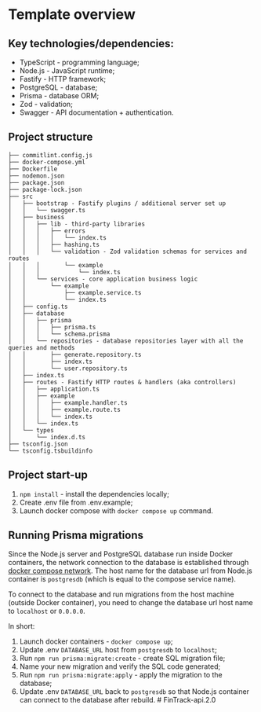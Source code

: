 # Template overview

## Key technologies/dependencies:
- TypeScript - programming language;
- Node.js - JavaScript runtime;
- Fastify - HTTP framework;
- PostgreSQL - database;
- Prisma - database ORM;
- Zod - validation;
- Swagger - API documentation + authentication.

## Project structure
```
├── commitlint.config.js
├── docker-compose.yml
├── Dockerfile
├── nodemon.json
├── package.json
├── package-lock.json
├── src
│   ├── bootstrap - Fastify plugins / additional server set up
│   │   └── swagger.ts
│   ├── business 
│   │   ├── lib - third-party libraries
│   │   │   ├── errors
│   │   │   │   └── index.ts
│   │   │   ├── hashing.ts
│   │   │   └── validation - Zod validation schemas for services and routes
│   │   │       └── example
│   │   │           └── index.ts
│   │   └── services - core application business logic
│   │       └── example
│   │           ├── example.service.ts
│   │           └── index.ts
│   ├── config.ts
│   ├── database
│   │   ├── prisma
│   │   │   ├── prisma.ts
│   │   │   └── schema.prisma
│   │   └── repositories - database repositories layer with all the queries and methods
│   │       ├── generate.repository.ts
│   │       ├── index.ts
│   │       └── user.repository.ts
│   ├── index.ts
│   ├── routes - Fastify HTTP routes & handlers (aka controllers)
│   │   ├── application.ts
│   │   ├── example
│   │   │   ├── example.handler.ts
│   │   │   ├── example.route.ts
│   │   │   └── index.ts
│   │   └── index.ts
│   └── types
│       └── index.d.ts
├── tsconfig.json
└── tsconfig.tsbuildinfo
```

## Project start-up
1. `npm install` - install the dependencies locally;
2. Create .env file from .env.example;
3. Launch docker compose with `docker compose up` command.

## Running Prisma migrations
Since the Node.js server and PostgreSQL database run inside Docker containers, the network connection to the database is established through [docker compose network](https://docs.docker.com/compose/networking/).
The host name for the database url from Node.js container is `postgresdb` (which is equal to the compose service name).

To connect to the database and run migrations from the host machine (outside Docker container), you need to change the database url host name to `localhost` or `0.0.0.0`.

In short:
1. Launch docker containers - `docker compose up`;
2. Update .env `DATABASE_URL` host from `postgresdb` to `localhost`;
3. Run `npm run prisma:migrate:create` - create SQL migration file;
4. Name your new migration and verify the SQL code generated;
5. Run `npm run prisma:migrate:apply` - apply the migration to the database;
6. Update .env `DATABASE_URL` back to `postgresdb` so that Node.js container can connect to the database after rebuild.
#   F i n T r a c k - a p i . 2 . 0  
 